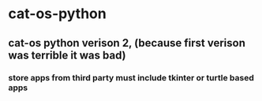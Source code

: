 # cat-os-python
## cat-os python verison 2, (because first verison was terrible it was bad)
### store apps from third party must include tkinter or turtle based apps